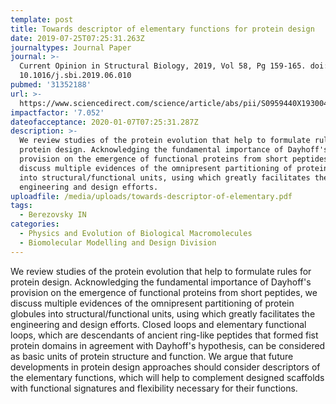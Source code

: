 ```yaml
---
template: post
title: Towards descriptor of elementary functions for protein design
date: 2019-07-25T07:25:31.263Z
journaltypes: Journal Paper
journal: >-
  Current Opinion in Structural Biology, 2019, Vol 58, Pg 159-165. doi:
  10.1016/j.sbi.2019.06.010
pubmed: '31352188'
url: >-
  https://www.sciencedirect.com/science/article/abs/pii/S0959440X19300417?via%3Dihub
impactfactor: '7.052'
dateofacceptance: 2020-01-07T07:25:31.287Z
description: >-
  We review studies of the protein evolution that help to formulate rules for
  protein design. Acknowledging the fundamental importance of Dayhoff's
  provision on the emergence of functional proteins from short peptides, we
  discuss multiple evidences of the omnipresent partitioning of protein globules
  into structural/functional units, using which greatly facilitates the
  engineering and design efforts.
uploadfile: /media/uploads/towards-descriptor-of-elementary.pdf
tags:
  - Berezovsky IN
categories:
  - Physics and Evolution of Biological Macromolecules
  - Biomolecular Modelling and Design Division
---
```

<!--StartFragment-->

We review studies of the protein evolution that help to formulate rules for protein design. Acknowledging the fundamental importance of Dayhoff's provision on the emergence of functional proteins from short peptides, we discuss multiple evidences of the omnipresent partitioning of protein globules into structural/functional units, using which greatly facilitates the engineering and design efforts. Closed loops and elementary functional loops, which are descendants of ancient ring-like peptides that formed fist protein domains in agreement with Dayhoff's hypothesis, can be considered as basic units of protein structure and function. We argue that future developments in protein design approaches should consider descriptors of the elementary functions, which will help to complement designed scaffolds with functional signatures and flexibility necessary for their functions.

<!--EndFragment-->
